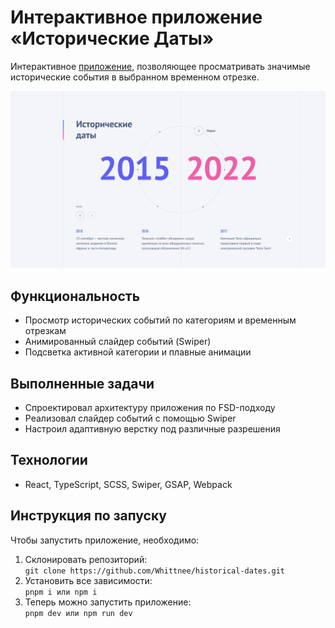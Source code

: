 # Интерактивное приложение «Исторические Даты»

Интерактивное [приложение](https://whittnee.github.io/historical-dates/), позволяющее просматривать значимые исторические события в выбранном временном отрезке.

![alt text](/public/README.jpg)

## Функциональность 

- Просмотр исторических событий по категориям и временным отрезкам
- Анимированный слайдер событий (Swiper)
- Подсветка активной категории и плавные анимации

## Выполненные задачи

- Спроектировал архитектуру приложения по FSD-подходу
- Реализовал слайдер событий с помощью Swiper
- Настроил адаптивную верстку под различные разрешения

## Технологии 

- React, TypeScript, SCSS, Swiper, GSAP, Webpack

## Инструкция по запуску

Чтобы запустить приложение, необходимо:
1. Склонировать репозиторий:  
```git clone https://github.com/Whittnee/historical-dates.git```
2. Установить все зависимости:  
```pnpm i или npm i```
3. Теперь можно запустить приложение:  
```pnpm dev или npm run dev```